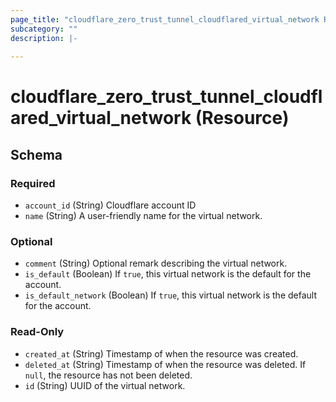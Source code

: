 ```yaml
---
page_title: "cloudflare_zero_trust_tunnel_cloudflared_virtual_network Resource - Cloudflare"
subcategory: ""
description: |-
  
---
```


# cloudflare_zero_trust_tunnel_cloudflared_virtual_network (Resource)




<!-- schema generated by tfplugindocs -->
## Schema

### Required

- `account_id` (String) Cloudflare account ID
- `name` (String) A user-friendly name for the virtual network.

### Optional

- `comment` (String) Optional remark describing the virtual network.
- `is_default` (Boolean) If `true`, this virtual network is the default for the account.
- `is_default_network` (Boolean) If `true`, this virtual network is the default for the account.

### Read-Only

- `created_at` (String) Timestamp of when the resource was created.
- `deleted_at` (String) Timestamp of when the resource was deleted. If `null`, the resource has not been deleted.
- `id` (String) UUID of the virtual network.


